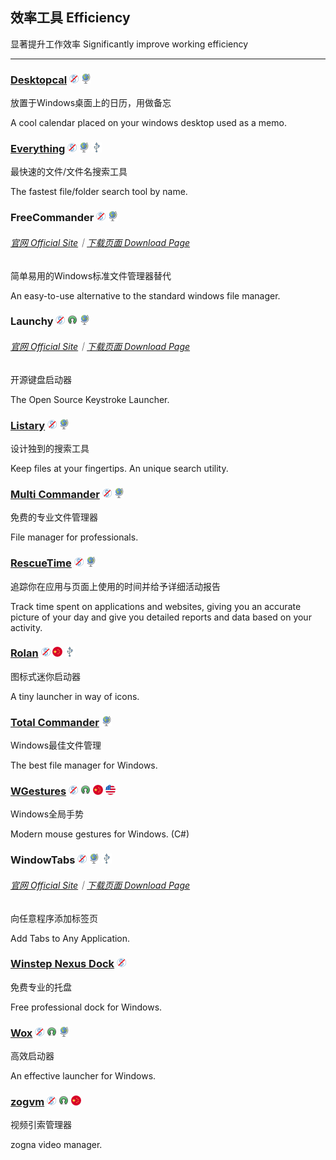 ## 效率工具   Efficiency

显著提升工作效率   Significantly improve working efficiency

---

### [Desktopcal](http://www.desktopcal.com/) ![](/assets/图片2.png) ![](/assets/earth-globe.png)

放置于Windows桌面上的日历，用做备忘

A cool calendar placed on your windows desktop used as a memo.

### [Everything](http://www.voidtools.com/) ![](/assets/图片2.png) ![](/assets/earth-globe.png) ![](/assets/usb.png)

最快速的文件/文件名搜索工具

The fastest file/folder search tool by name.

### FreeCommander ![](/assets/图片2.png) ![](/assets/earth-globe.png)

###### [官网 Official Site](http://freecommander.com/en/summary/)｜[下载页面 Download Page](http://freecommander.com/en/downloads/)

简单易用的Windows标准文件管理器替代

An easy-to-use alternative to the standard windows file manager.

### Launchy ![](/assets/图片2.png) ![](/assets/open-source-icon.png) ![](/assets/earth-globe.png)

###### [官网 Official Site](http://www.launchy.net/)｜[下载页面 Download Page](http://www.launchy.net/download.php)

开源键盘启动器

The Open Source Keystroke Launcher.

### [Listary](http://www.listary.com/) ![](/assets/图片2.png) ![](/assets/earth-globe.png)

设计独到的搜索工具

Keep files at your fingertips. An unique search utility.

### [Multi Commander](http://multicommander.com/) ![](/assets/图片2.png) ![](/assets/earth-globe.png)

免费的专业文件管理器

File manager for professionals.

### [RescueTime](https://team.rescuetime.com/) ![](/assets/图片2.png) ![](/assets/earth-globe.png)

追踪你在应用与页面上使用的时间并给予详细活动报告

Track time spent on applications and websites, giving you an accurate picture of your day and give you detailed reports and data based on your activity.

### [Rolan](http://www.irolan.com/) ![](/assets/图片2.png) ![](/assets/china.png) ![](/assets/usb.png)

图标式迷你启动器

A tiny launcher in way of icons.

### [Total Commander](https://www.ghisler.com/) ![](/assets/earth-globe.png)

Windows最佳文件管理

The best file manager for Windows.

### [**WGestures**](http://www.yingdev.com/projects/wgestures) ![](/assets/图片2.png) ![](/assets/open-source-icon.png) ![](/assets/china.png) ![](/assets/united-states.png)

Windows全局手势

Modern mouse gestures for Windows. \(C\#\)

### WindowTabs ![](/assets/图片2.png) ![](/assets/earth-globe.png) ![](/assets/usb.png)

###### [官网 Official Site](http://windowtabs.com/)｜[下载页面 Download Page](http://windowtabs.com/download/)

向任意程序添加标签页

Add Tabs to Any Application.

### [Winstep Nexus Dock](http://www.winstep.net/nexus.asp) ![](/assets/图片2.png)

免费专业的托盘

Free professional dock for Windows.

### [Wox](http://www.getwox.com/) ![](/assets/图片2.png) ![](/assets/open-source-icon.png) ![](/assets/earth-globe.png)

高效启动器

An effective launcher for Windows.

### [**zogvm**](https://github.com/zogvm/zogvm) ![](/assets/图片2.png) ![](/assets/open-source-icon.png) ![](/assets/china.png)

视频引索管理器

zogna video manager.

